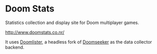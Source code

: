 # Doom Stats
Statistics collection and display site for Doom multiplayer games.

<http://www.doomstats.co.nr/>

It uses [Doomlister](https://bitbucket.org/zalewa/doomlister),
a headless fork of [Doomseeker](http://doomseeker.drdteam.org/) as
the data collector backend.

